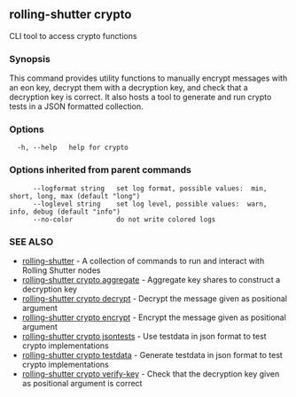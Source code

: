 ## rolling-shutter crypto

CLI tool to access crypto functions

### Synopsis

This command provides utility functions to manually encrypt messages with an eon
key, decrypt them with a decryption key, and check that a decryption key is correct. It also hosts
a tool to generate and run crypto tests in a JSON formatted collection.

### Options

```
  -h, --help   help for crypto
```

### Options inherited from parent commands

```
      --logformat string   set log format, possible values:  min, short, long, max (default "long")
      --loglevel string    set log level, possible values:  warn, info, debug (default "info")
      --no-color           do not write colored logs
```

### SEE ALSO

* [rolling-shutter](rolling-shutter.md)	 - A collection of commands to run and interact with Rolling Shutter nodes
* [rolling-shutter crypto aggregate](rolling-shutter_crypto_aggregate.md)	 - Aggregate key shares to construct a decryption key
* [rolling-shutter crypto decrypt](rolling-shutter_crypto_decrypt.md)	 - Decrypt the message given as positional argument
* [rolling-shutter crypto encrypt](rolling-shutter_crypto_encrypt.md)	 - Encrypt the message given as positional argument
* [rolling-shutter crypto jsontests](rolling-shutter_crypto_jsontests.md)	 - Use testdata in json format to test crypto implementations
* [rolling-shutter crypto testdata](rolling-shutter_crypto_testdata.md)	 - Generate testdata in json format to test crypto implementations
* [rolling-shutter crypto verify-key](rolling-shutter_crypto_verify-key.md)	 - Check that the decryption key given as positional argument is correct


